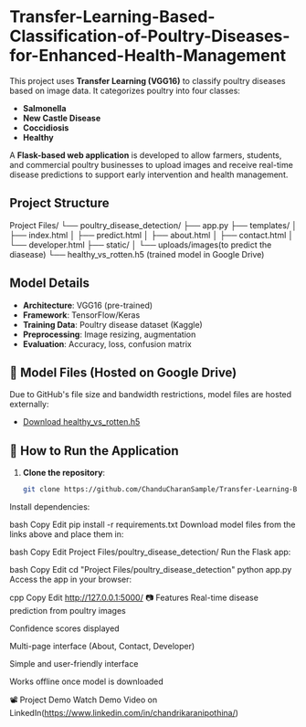 # Transfer-Learning-Based-Classification-of-Poultry-Diseases-for-Enhanced-Health-Management
This project uses **Transfer Learning (VGG16)** to classify poultry diseases based on image data. It categorizes poultry into four classes:
- **Salmonella**
- **New Castle Disease**
- **Coccidiosis**
- **Healthy**

A **Flask-based web application** is developed to allow farmers, students, and commercial poultry businesses to upload images and receive real-time disease predictions to support early intervention and health management.


##  Project Structure

Project Files/
└── poultry_disease_detection/
├── app.py
├── templates/
│ ├── index.html
│ ├── predict.html
│ ├── about.html
│ ├── contact.html
│ └── developer.html
├── static/
│ └── uploads/images(to predict the diasease)
└── healthy_vs_rotten.h5 (trained model in  Google Drive)



##  Model Details

- **Architecture**: VGG16 (pre-trained)
- **Framework**: TensorFlow/Keras
- **Training Data**: Poultry disease dataset (Kaggle)
- **Preprocessing**: Image resizing, augmentation
- **Evaluation**: Accuracy, loss, confusion matrix



## 🔗 Model Files (Hosted on Google Drive)

Due to GitHub's file size and bandwidth restrictions, model files are hosted externally:

- [Download healthy_vs_rotten.h5](https://drive.google.com/file/d/13jzly1NEZrYors9ogzTQwUhytAVh6wmt/view?usp=sharing)

## 🚀 How to Run the Application

1. **Clone the repository**:
   ```bash
   git clone https://github.com/ChanduCharanSample/Transfer-Learning-Based-Classification-of-Poultry-Diseases-for-Enhanced-Health-Management.git
Install dependencies:

bash
Copy
Edit
pip install -r requirements.txt
Download model files from the links above and place them in:

bash
Copy
Edit
Project Files/poultry_disease_detection/
Run the Flask app:

bash
Copy
Edit
cd "Project Files/poultry_disease_detection"
python app.py
Access the app in your browser:

cpp
Copy
Edit
http://127.0.0.1:5000/
📷 Features
Real-time disease prediction from poultry images

Confidence scores displayed

Multi-page interface (About, Contact, Developer)

Simple and user-friendly interface

Works offline once model is downloaded

📽️ Project Demo
Watch Demo Video on LinkedIn(https://www.linkedin.com/in/chandrikaranipothina/)



